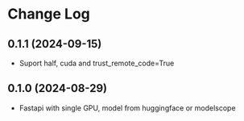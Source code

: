 # Change Log

## 0.1.1 (2024-09-15)
- Suport half, cuda and trust_remote_code=True

## 0.1.0 (2024-08-29)
- Fastapi with single GPU, model from huggingface or modelscope
